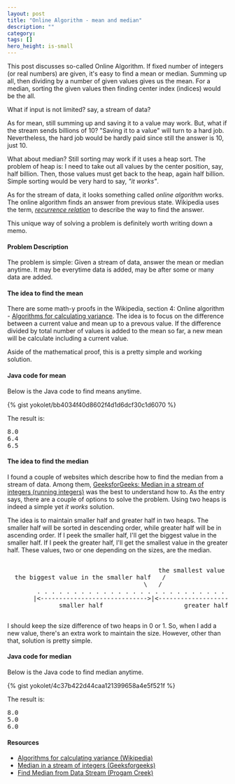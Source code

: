 ```yaml
---
layout: post
title: "Online Algorithm - mean and median"
description: ""
category: 
tags: []
hero_height: is-small
---
```


This post discusses so-called Online Algorithm.
If fixed number of integers (or real numbers) are given, it's easy to find
a mean or median.
Summing up all, then dividing by a number of given values gives us the mean.
For a median, sorting the given values then finding center index (indices)
would be the all.

What if input is not limited? say, a stream of data?

As for mean, still summing up and saving it to a value may work.
But, what if the stream sends billions of 10?
"Saving it to a value" will turn to a hard job.
Nevertheless, the hard job would be hardly paid since still the answer is 10, just 10.

What about median?
Still sorting may work if it uses a heap sort.
The problem of heap is: I need to take out all values by the center position, say, half billion.
Then, those values must get back to the heap, again half billion.
Simple sorting would be very hard to say, *"it works"*.

As for the stream of data, it looks something called *online algorithm* works.
The online algorithm finds an answer from previous state.
Wikipedia uses the term, [*recurrence relation*](https://en.wikipedia.org/wiki/Recurrence_relation) to describe the way to find the answer.


This unique way of solving a problem is definitely worth writing down a memo.



#### Problem Description ####

The problem is simple: Given a stream of data, answer the mean or median anytime.
It may be everytime data is added, may be after some or many data are added.


#### The idea to find the mean ####

There are some math-y proofs in the Wikipedia, section 4: Online algorithm - [Algorithms for calculating variance](https://en.wikipedia.org/wiki/Algorithms_for_calculating_variance).
The idea is to focus on the difference between a current value and mean up to a prevous value.
If the difference divided by total number of values is added to the mean so far,
a new mean will be calculate including a current value.

Aside of the mathematical proof, this is a pretty simple and working solution.


#### Java code for mean ####

Below is the Java code to find means anytime.

{% gist yokolet/bb4034f40d8602f4d1d6dcf30c1d6070 %}

The result is:

<pre>
8.0
6.4
6.5
</pre>


#### The idea to find the median ####

I found a couple of websites which describe how to find the median from a stream of data.
Among them, [GeeksforGeeks: Median in a stream of integers (running integers)](http://www.geeksforgeeks.org/median-of-stream-of-integers-running-integers/) was the best to understand how to.
As the entry says, there are a couple of options to solve the problem.
Using two heaps is indeed a simple yet *it works* solution.

The idea is to maintain smaller half and greater half in two heaps.
The smaller half will be sorted in descending order, while greater half will be in ascending order.
If I peek the smaller half, I'll get the biggest value in the smaller half.
If I peek the greater half, I'll get the smallest value in the greater half.
These values, two or one depending on the sizes, are the median.

<pre>
                                  
                                         the smallest value in the greater half
  the biggest value in the smaller half   /
                                     \   /
        . . . . . . . . . . . . . . . . . . . . . . . . . . . . . . . .
       |<----------------------------->|<----------------------------->|
              smaller half                      greater half

</pre>

I should keep the size difference of two heaps in 0 or 1.
So, when I add a new value, there's an extra work to maintain the size.
However, other than that, solution is pretty simple.


#### Java code for median ####

Below is the Java code to find median anytime.

{% gist yokolet/4c37b422d44caa121399658a4e5f521f %}

The result is:

<pre>
8.0
5.0
6.0
</pre>


#### Resources ####

- [Algorithms for calculating variance (Wikipedia)](https://en.wikipedia.org/wiki/Algorithms_for_calculating_variance)
- [Median in a stream of integers (Geeksforgeeks)](http://www.geeksforgeeks.org/median-of-stream-of-integers-running-integers/)
- [Find Median from Data Stream (Progam Creek)](http://www.programcreek.com/2015/01/leetcode-find-median-from-data-stream-java/)
